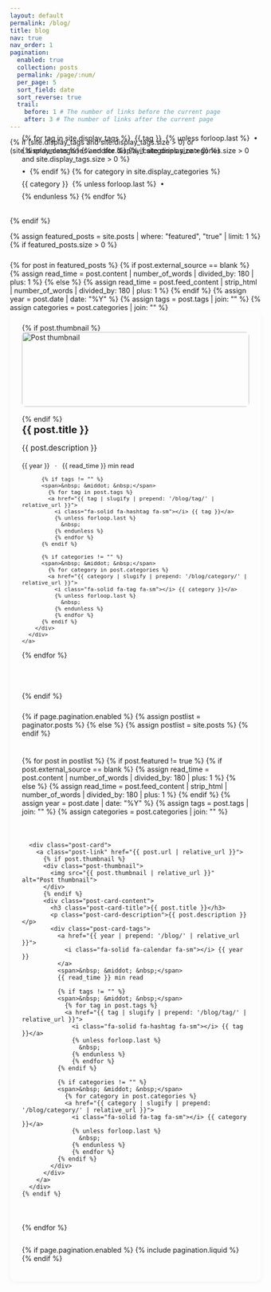 ```yaml
---
layout: default
permalink: /blog/
title: blog
nav: true
nav_order: 1
pagination:
  enabled: true
  collection: posts
  permalink: /page/:num/
  per_page: 5
  sort_field: date
  sort_reverse: true
  trail:
    before: 1 # The number of links before the current page
    after: 3 # The number of links after the current page
---
```


<div class="post">

{% if (site.display_tags and site.display_tags.size > 0) or (site.display_categories and site.display_categories.size > 0) %}
  <div class="tag-category-list">
    <ul class="p-0 m-0">
      {% for tag in site.display_tags %}
        <li>
          <i class="fa-solid fa-hashtag fa-sm"></i> <a href="{{ tag | slugify | prepend: '/blog/tag/' | relative_url }}">{{ tag }}</a>
        </li>
        {% unless forloop.last %}
          <p>&bull;</p>
        {% endunless %}
      {% endfor %}
      {% if site.display_categories.size > 0 and site.display_tags.size > 0 %}
        <p>&bull;</p>
      {% endif %}
      {% for category in site.display_categories %}
        <li>
          <i class="fa-solid fa-tag fa-sm"></i> <a href="{{ category | slugify | prepend: '/blog/category/' | relative_url }}">{{ category }}</a>
        </li>
        {% unless forloop.last %}
          <p>&bull;</p>
        {% endunless %}
      {% endfor %}
    </ul>
  </div>
  {% endif %}

{% assign featured_posts = site.posts | where: "featured", "true" | limit: 1 %}
{% if featured_posts.size > 0 %}
<div class="featured-post">
  {% for post in featured_posts %}
  {% if post.external_source == blank %}
    {% assign read_time = post.content | number_of_words | divided_by: 180 | plus: 1 %}
  {% else %}
    {% assign read_time = post.feed_content | strip_html | number_of_words | divided_by: 180 | plus: 1 %}
  {% endif %}
  {% assign year = post.date | date: "%Y" %}
  {% assign tags = post.tags | join: "" %}
  {% assign categories = post.categories | join: "" %}
  
  <div class="post-card">
    <a class="post-link" href="{{ post.url | relative_url }}">
      {% if post.thumbnail %}
      <div class="post-thumbnail">
        <img src="{{ post.thumbnail | relative_url }}" alt="Post thumbnail">
      </div>
      {% endif %}
      <div class="post-card-content">
        <div class="pin-icon">
          <i class="fa-solid fa-thumbtack fa-xs"></i>
        </div>
        <h3 class="post-card-title">{{ post.title }}</h3>
        <p class="post-card-description">{{ post.description }}</p>
        <div class="post-card-tags">
          <a href="{{ year | prepend: '/blog/' | relative_url }}">
            <i class="fa-solid fa-calendar fa-sm"></i> {{ year }}
          </a>
          <span>&nbsp; &middot; &nbsp;</span>
          {{ read_time }} min read

          {% if tags != "" %}
          <span>&nbsp; &middot; &nbsp;</span>
            {% for tag in post.tags %}
            <a href="{{ tag | slugify | prepend: '/blog/tag/' | relative_url }}">
              <i class="fa-solid fa-hashtag fa-sm"></i> {{ tag }}</a>
              {% unless forloop.last %}
                &nbsp;
              {% endunless %}
              {% endfor %}
          {% endif %}

          {% if categories != "" %}
          <span>&nbsp; &middot; &nbsp;</span>
            {% for category in post.categories %}
            <a href="{{ category | slugify | prepend: '/blog/category/' | relative_url }}">
              <i class="fa-solid fa-tag fa-sm"></i> {{ category }}</a>
              {% unless forloop.last %}
                &nbsp;
              {% endunless %}
              {% endfor %}
          {% endif %}
        </div>
      </div>
    </a>
  </div>
  {% endfor %}
</div>
<hr>
{% endif %}

<div class="post-list">
  {% if page.pagination.enabled %}
    {% assign postlist = paginator.posts %}
  {% else %}
    {% assign postlist = site.posts %}
  {% endif %}

  {% for post in postlist %}
    {% if post.featured != true %}
      {% if post.external_source == blank %}
        {% assign read_time = post.content | number_of_words | divided_by: 180 | plus: 1 %}
      {% else %}
        {% assign read_time = post.feed_content | strip_html | number_of_words | divided_by: 180 | plus: 1 %}
      {% endif %}
      {% assign year = post.date | date: "%Y" %}
      {% assign tags = post.tags | join: "" %}
      {% assign categories = post.categories | join: "" %}

      <div class="post-card">
        <a class="post-link" href="{{ post.url | relative_url }}">
          {% if post.thumbnail %}
          <div class="post-thumbnail">
            <img src="{{ post.thumbnail | relative_url }}" alt="Post thumbnail">
          </div>
          {% endif %}
          <div class="post-card-content">
            <h3 class="post-card-title">{{ post.title }}</h3>
            <p class="post-card-description">{{ post.description }}</p>
            <div class="post-card-tags">
              <a href="{{ year | prepend: '/blog/' | relative_url }}">
                <i class="fa-solid fa-calendar fa-sm"></i> {{ year }}
              </a>
              <span>&nbsp; &middot; &nbsp;</span>
              {{ read_time }} min read

              {% if tags != "" %}
              <span>&nbsp; &middot; &nbsp;</span>
                {% for tag in post.tags %}
                <a href="{{ tag | slugify | prepend: '/blog/tag/' | relative_url }}">
                  <i class="fa-solid fa-hashtag fa-sm"></i> {{ tag }}</a>
                  {% unless forloop.last %}
                    &nbsp;
                  {% endunless %}
                  {% endfor %}
              {% endif %}

              {% if categories != "" %}
              <span>&nbsp; &middot; &nbsp;</span>
                {% for category in post.categories %}
                <a href="{{ category | slugify | prepend: '/blog/category/' | relative_url }}">
                  <i class="fa-solid fa-tag fa-sm"></i> {{ category }}</a>
                  {% unless forloop.last %}
                    &nbsp;
                  {% endunless %}
                  {% endfor %}
              {% endif %}
            </div>
          </div>
        </a>
      </div>
    {% endif %}
  {% endfor %}
</div>

{% if page.pagination.enabled %}
{% include pagination.liquid %}
{% endif %}

</div>

<style>
/* Custom card colors utilizing theme variables */
:root {
  --card-bg: var(--global-bg-color);
  --card-text: var(--global-text-color);
  --card-link: var(--global-theme-color);
  --card-hover: rgba(0, 0, 0, 0.03);
  --card-shadow: 0 2px 10px rgba(0, 0, 0, 0.05);
  --card-shadow-hover: 0 5px 15px rgba(0, 0, 0, 0.1);
}

html[data-theme="dark"] {
  --card-hover: rgba(255, 255, 255, 0.05);
  --card-shadow: 0 2px 10px rgba(0, 0, 0, 0.2);
  --card-shadow-hover: 0 5px 15px rgba(0, 0, 0, 0.3);
}

.header-bar {
  display: none;
}

.tag-category-list {
  display: block;
  margin: 0 0 2rem 0;
  margin-top: -3.5rem;
}

.tag-category-list ul {
  display: flex;
  flex-wrap: wrap;
  list-style: none;
  align-items: center;
  gap: 0.5rem;
}

.tag-category-list ul p {
  margin: 0;
  display: flex;
  align-items: center;
  height: 100%;
  line-height: 1;
}

.tag-category-list li {
  display: inline-flex;
  align-items: center;
}

.tag-category-list a {
  color: var(--global-theme-color);
  text-decoration: none;
  font-size: 0.9rem;
}

.tag-category-list a:hover {
  text-decoration: underline;
}

.featured-post {
  margin: 1.5rem 0 2rem 0;
  width: 100%;
}

.pin-icon {
  float: right;
  color: var(--global-theme-color);
}

hr {
  background-color: var(--global-divider-color);
  height: 1px;
  border: none;
  margin: 2rem 0;
}

.post-list {
  display: flex;
  flex-direction: column;
  gap: 1.5rem;
  margin-top: 1.5rem;
}

.post-card {
  display: flex;
  flex-direction: column;
  height: auto;
  min-height: 150px;
  border-radius: 12px;
  border: none;
  padding: 1.5rem;
  transition: transform 0.2s ease, box-shadow 0.2s ease;
  background-color: var(--card-bg);
  box-shadow: var(--card-shadow);
}

.post-card:hover {
  transform: translateY(-3px);
  box-shadow: var(--card-shadow-hover);
  background-color: var(--card-hover);
}

.post-link {
  display: block;
  color: var(--card-text);
  text-decoration: none;
}

.post-link:hover {
  text-decoration: none;
}

.post-link:hover .post-card-title,
.post-link:hover .post-card-description {
  text-decoration: none !important;
}

.post-thumbnail {
  flex: 0 0 auto;
  margin-bottom: 1rem;
}

.post-thumbnail img {
  width: 100%;
  height: 100%;
  object-fit: cover;
  border-radius: 8px;
}

.post-card-content {
  display: flex;
  flex-direction: column;
  min-height: 120px;
}

.post-card-title {
  font-size: 1.25rem;
  margin: 0 0 0.75rem 0;
  color: var(--global-theme-color);
  line-height: 1.3;
  flex-grow: 0;
}

.post-card-description {
  font-size: 0.95rem;
  line-height: 1.6;
  margin: 0 0 1rem 0; 
  color: var(--card-text);
  flex-grow: 1;
}

.post-card-tags {
  font-size: 0.8rem;
  color: var(--global-text-color-light);
  white-space: nowrap;
  overflow: hidden;
  text-overflow: ellipsis;
}

.post-card-tags a {
  color: var(--global-theme-color);
  text-decoration: none;
}

.post-card-tags a:hover {
  text-decoration: none;
}

@media (min-width: 768px) {
  .post-link {
    display: block;
  }
  
  .post-thumbnail {
    height: 150px; 
  }
}
</style>